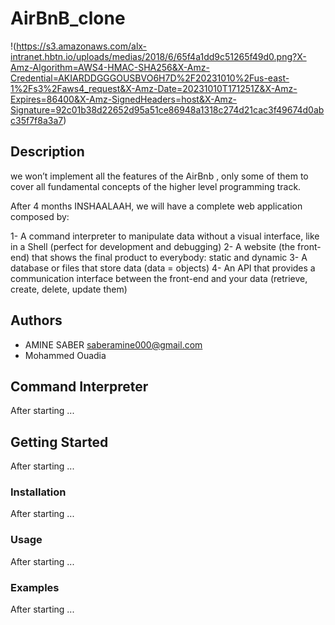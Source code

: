 # AirBnB_clone

!(https://s3.amazonaws.com/alx-intranet.hbtn.io/uploads/medias/2018/6/65f4a1dd9c51265f49d0.png?X-Amz-Algorithm=AWS4-HMAC-SHA256&X-Amz-Credential=AKIARDDGGGOUSBVO6H7D%2F20231010%2Fus-east-1%2Fs3%2Faws4_request&X-Amz-Date=20231010T171251Z&X-Amz-Expires=86400&X-Amz-SignedHeaders=host&X-Amz-Signature=92c01b38d22652d95a51ce86948a1318c274d21cac3f49674d0abc35f7f8a3a7)

## Description

we won’t implement all the features of the AirBnb , only some of them to cover all fundamental concepts of the higher level programming track.

After 4 months INSHAALAAH, we will have a complete web application composed by:

1- A command interpreter to manipulate data without a visual interface, like in a Shell (perfect for development and debugging)
2- A website (the front-end) that shows the final product to everybody: static and dynamic
3- A database or files that store data (data = objects)
4- An API that provides a communication interface between the front-end and your data (retrieve, create, delete, update them)

## Authors

- AMINE SABER <saberamine000@gmail.com>
- Mohammed Ouadia


## Command Interpreter
After starting ...

## Getting Started
After starting ...


### Installation
After starting ...


### Usage
After starting ...


### Examples
After starting ...





